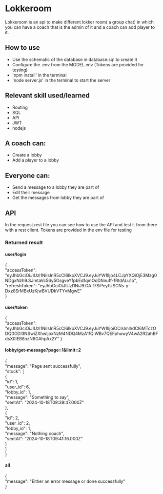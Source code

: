 
# Lokkeroom

Lokkeroom is an api to make different lokker room( a group chat) in which you can have a coach that is the admin of it and a coach can add player to it.

## How to use

- Use the schematic of the database in database.sql to create it
- Configure the .env from the MODEL.env (Tokens are provided for testing)
- 'npm install' in the terminal
- 'node server.js' in the terminal to start the server

## Relevant skill used/learned

- Routing
- SQL
- API
- JWT
- nodejs

## A coach can:  
- Create a lobby  
- Add a player to a lobby

## Everyone can:  
- Send a message to a lobby they are part of
- Edit their message
- Get the messages from lobby they are part of

## API
In the request.rest file you can see how to use the API and test it from there with a rest client.
Tokens are provided in the env file for testing


### Returned result

#### user/login   

{  
  "accessToken": "eyJhbGciOiJIUzI1NiIsInR5cCI6IkpXVCJ9.eyJuYW1lIjo4LCJpYXQiOjE3Mzg0NDgxNzh9.SJmtaVc56y5OsgveYfpbEd1qmOoDNnuff-fRtdALu1o",  
  "refreshToken": "eyJhbGciOiJIUzI1NiJ9.OA.f7SiPeyfUSCNs-y-Dxz8SrMBxUzKjwBVUDkVTYvMgwE"  
}

#### user/token

{  
  "accessToken": "eyJhbGciOiJIUzI1NiIsInR5cCI6IkpXVCJ9.eyJuYW1lIjoiOCIsImlhdCI6MTczODQ0ODI3NSwiZXhwIjoxNzM4NDQ4MzA1fQ.WBv7QEFphuwyV4wA2R2ahBFdsX0IEB8nzN8GAhpAx2Y"
}

#### lobby/get-message?page=1&limit=2

{  
  "message": "Page sent successfully",  
  "stock": [  
    {  
      "id": 1,  
      "user_id": 6,  
      "lobby_id": 1,  
      "message": "Something to say",  
      "sentAt": "2024-10-18T09:39:47.000Z"  
    },  
    {  
    "id": 2,  
      "user_id": 2,  
      "lobby_id": 1,  
      "message": "Nothing coach",  
      "sentAt": "2024-10-18T09:41:16.000Z"  
    }  
  ]  
}

#### all

{  
    "message": "Either an error message or done successfully"   
}